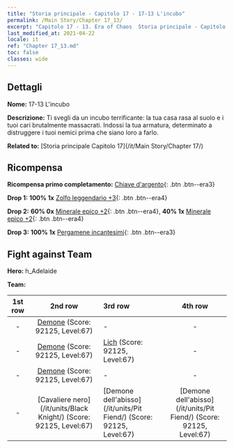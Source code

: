 ```yaml
---
title: "Storia principale - Capitolo 17 - 17-13 L'incubo"
permalink: /Main Story/Chapter 17_13/
excerpt: "Capitolo 17 - 13. Era of Chaos  Storia principale - Capitolo 17_13. 17-13 L'incubo"
last_modified_at: 2021-04-22
locale: it
ref: "Chapter 17_13.md"
toc: false
classes: wide
---
```


## Dettagli

 **Nome:** 17-13 L'incubo

 **Descrizione:** Ti svegli da un incubo terrificante: la tua casa rasa al suolo e i tuoi cari brutalmente massacrati. Indossi la tua armatura, determinato a distruggere i tuoi nemici prima che siano loro a farlo.

 **Related to:** [Storia principale Capitolo 17](/it/Main Story/Chapter 17/)

## Ricompensa

 **Ricompensa primo completamento:** [Chiave d'argento](/ItemsIT/con_693/){: .btn .btn--era3}

 **Drop 1:** **100% 1x** [Zolfo leggendario +3](/ItemsIT/mat_57/){: .btn .btn--era4}

 **Drop 2:** **60% 0x** [Minerale epico +2](/ItemsIT/mat_47/){: .btn .btn--era4}, **40% 1x** [Minerale epico +2](/ItemsIT/mat_47/){: .btn .btn--era4}

 **Drop 3:** **100% 1x** [Pergamene incantesimi](/ItemsIT/con_694/){: .btn .btn--era3}


## Fight against Team
 **Hero:** h_Adelaide

 **Team:**


  | 1st row | 2nd row | 3rd row | 4th row |
  |:----:|:----:|:----|:----:|
  | - | [Demone](/it/units/Demon/) (Score: 92125, Level:67)  | - | - |
  | - | [Demone](/it/units/Demon/) (Score: 92125, Level:67)  | [Lich](/it/units/Lich/) (Score: 92125, Level:67)  | - |
  | - | [Demone](/it/units/Demon/) (Score: 92125, Level:67)  | - | - |
  | - | [Cavaliere nero](/it/units/Black Knight/) (Score: 92125, Level:67)  | [Demone dell'abisso](/it/units/Pit Fiend/) (Score: 92125, Level:67)  | [Demone dell'abisso](/it/units/Pit Fiend/) (Score: 92125, Level:67)  |


